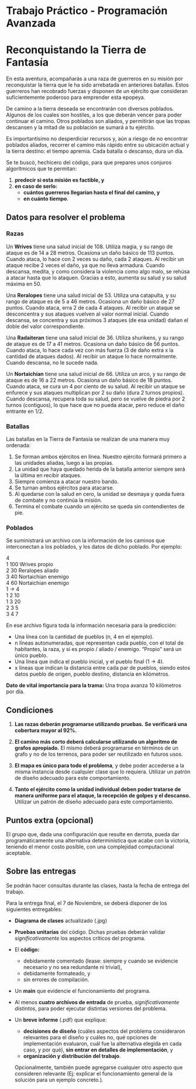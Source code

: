 # Trabajo Práctico \- Programación Avanzada

# **Reconquistando la Tierra de Fantasía**

En esta aventura, acompañarás a una raza de guerreros en su misión por reconquistar la tierra que le ha sido arrebatada en anteriores batallas. Estos guerreros han recobrado fuerzas y disponen de un ejército que consideran suficientemente poderoso para emprender esta epopeya.

De camino a la tierra deseada se encontrarán con diversos poblados. Algunos de los cuales son hostiles, a los que deberán vencer para poder continuar el camino. Otros poblados son aliados, y permitirán que las tropas descansen y la mitad de su población se sumará a tu ejército.

Es importantísimo no desperdiciar recursos y, aún a riesgo de no encontrar poblados aliados, recorrer el camino más rápido entre su ubicación actual y la tierra destino: el tiempo apremia. Cada batalla o descanso, dura un día.

Se te buscó, hechicero del código, para que prepares unos conjuros algorítmicos que te permitan:

1. **predecir si esta misión es factible, y**  
2. **en caso de serlo:**  
   * **cuántos guerreros llegarían hasta el final del camino, y**  
   * **en cuánto tiempo**.

## **Datos para resolver el problema**

### **Razas**

Un **Wrives** tiene una salud inicial de 108\. Utiliza magia, y su rango de ataque es de 14 a 28 metros. Ocasiona un daño básico de 113 puntos. Cuando ataca, lo hace con 2 veces su daño, cada 2 ataques. Al recibir un ataque recibe 2 veces el daño, ya que no lleva armadura. Cuando descansa, medita, y como considera la violencia como algo malo, se rehúsa a atacar hasta que lo ataquen. Gracias a esto, aumenta su salud y su salud máxima en 50\.

Una **Reralopes** tiene una salud inicial de 53\. Utiliza una catapulta, y su rango de ataque es de 5 a 46 metros. Ocasiona un daño básico de 27 puntos. Cuando ataca, erra 2 de cada 4 ataques. Al recibir un ataque se desconcentra y sus ataques vuelven al valor normal inicial. Cuando descansa, se concentra y sus próximos 3 ataques (de esa unidad) dañan el doble del valor correspondiente.

Una **Radaiteran** tiene una salud inicial de 36\. Utiliza shurikens, y su rango de ataque es de 17 a 41 metros. Ocasiona un daño básico de 56 puntos. Cuando ataca, lo hace cada vez con más fuerza (3 de daño extra x la cantidad de ataques dados). Al recibir un ataque lo hace normalmente. Cuando descansa, no le sucede nada.

Un **Nortaichian** tiene una salud inicial de 66\. Utiliza un arco, y su rango de ataque es de 16 a 22 metros. Ocasiona un daño básico de 18 puntos. Cuando ataca, se cura un 4 por ciento de su salud. Al recibir un ataque se enfurece y sus ataques multiplican por 2 su daño (dura 2 turnos propios). Cuando descansa, recupera toda su salud, pero se vuelve de piedra por 2 turnos (contiguos), lo que hace que no pueda atacar, pero reduce el daño entrante en 1/2.

### **Batallas**

Las batallas en la Tierra de Fantasía se realizan de una manera muy ordenada:

1. Se forman ambos ejércitos en línea. Nuestro ejército formará primero a las unidades aliadas, luego a las propias.  
2. La unidad que haya quedado herida de la batalla anterior siempre será la última en recibir ataques.  
3. Siempre comienza a atacar nuestro bando.  
4. Se turnan ambos ejércitos para atacarse.  
5. Al quedarse con la salud en cero, la unidad se desmaya y queda fuera de combate y no continúa la misión.  
6. Termina el combate cuando un ejército se queda sin contendientes de pie.

### **Poblados**

Se suministrará un archivo con la información de los caminos que interconectan a los poblados, y los datos de dicho poblado. Por ejemplo:

4  
1 100 Wrives propio  
2 30 Reralopes aliado  
3 40 Nortaichian enemigo  
4 60 Nortaichian enemigo  
1 -> 4  
1 2 10  
1 3 20  
2 3 5  
3 4 7  

En ese archivo figura toda la información necesaria para la predicción:

* Una línea con la cantidad de pueblos (n, 4 en el ejemplo).  
* n líneas autonumeradas, que representan cada pueblo, con el total de habitantes, la raza, y si es propio / aliado / enemigo. “Propio” será un único pueblo.  
* Una línea que indica el pueblo inicial, y el pueblo final (1 \-\> 4).  
* x líneas que indican la distancia entre cada par de pueblos, siendo estos datos pueblo de origen, pueblo destino, distancia en kilómetros.

**Dato de vital importancia para la trama:** Una tropa avanza 10 kilómetros por día.

## **Condiciones**

1. **Las razas deberán programarse utilizando pruebas.** **Se verificará una cobertura mayor al 92%.**

2. **El camino más corto deberá calcularse utilizando un algoritmo de grafos apropiado.** El mismo deberá programarse en términos de un grafo y no de los terrenos, para poder ser reutilizado en futuros usos.

3. **El mapa es único para todo el problema**, y debe poder accederse a la misma instancia desde cualquier clase que lo requiera. Utilizar un patrón de diseño adecuado para este comportamiento.

4. **Tanto el ejército como la unidad individual deben poder tratarse de manera uniforme para el ataque, la recepción de golpes y el descanso.** Utilizar un patrón de diseño adecuado para este comportamiento.

## **Puntos extra (opcional)**

El grupo que, dada una configuración que resulte en derrota, pueda dar programáticamente una alternativa determinística que acabe con la victoria, teniendo el menor costo posible, con una complejidad computacional aceptable.

## **Sobre las entregas**

Se podrán hacer consultas durante las clases, hasta la fecha de entrega del trabajo.

Para la entrega final, el 7 de Noviembre, se deberá disponer de los siguientes entregables:

* **Diagrama de clases** actualizado (.jpg)  
* **Pruebas unitarias** del código. Dichas pruebas deberán validar *significativamente* los aspectos críticos del programa.  
* El **código:**  
  * debidamente comentado (lease: siempre y cuando se evidencie necesario y no sea redundante ni trivial),  
  * debidamente formateado, y  
  * sin errores de compilación.  
* Un **main** que evidencie el funcionamiento del programa.  
* Al menos **cuatro archivos de entrada** de prueba, *significativamente distintos*, para poder ejecutar distintas versiones del problema.  
* Un **breve informe** (.pdf) que explique:  
  * **decisiones de diseño** (cuáles aspectos del problema consideraron relevantes para el diseño y cuáles no,  qué opciones de implementación evaluaron, cuál fue la alternativa elegida en cada caso, y por qué), **sin entrar en detalles de implementación**, y  
  * **organización y distribución del trabajo**.

  Opcionalmente, también puede agregarse cualquier otro aspecto que consideren relevante (Ej: explicar el funcionamiento general de la solución para un ejemplo concreto.).